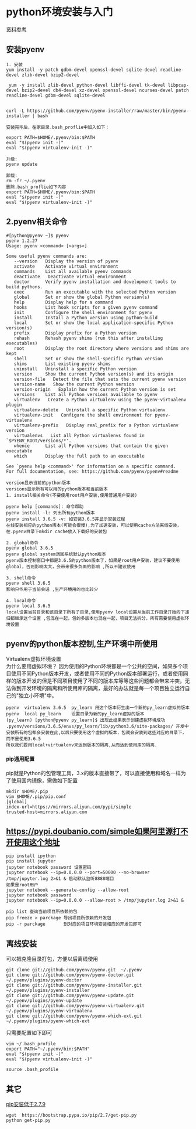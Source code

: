 # python环境安装与入门
[资料参考](https://github.com/pyenv/pyenv)  

## 安装pyenv
```
1. 安装
yum install -y patch gdbm-devel openssl-devel sqlite-devel readline-devel zlib-devel bzip2-devel

 yum -y install zlib-devel python-devel libffi-devel tk-devel libpcap-devel bzip2-devel db4-devel xz-devel openssl-devel ncurses-devel patch readline-devel gdbm-devel sqlite-devel


curl -L https://github.com/pyenv/pyenv-installer/raw/master/bin/pyenv-installer | bash
	
安装完毕后，在家目录.bash_proflie中加入如下：  

export PATH=$HOME/.pyenv/bin:$PATH
eval "$(pyenv init -)"
eval "$(pyenv virtualenv-init -)"

升级:
pyenv update

卸载:
rm -fr ~/.pyenv
删除.bash_proflie如下内容
export PATH=$HOME/.pyenv/bin:$PATH
eval "$(pyenv init -)"
eval "$(pyenv virtualenv-init -)"
```


## 2.pyenv相关命令
```
#[python@pyenv ~]$ pyenv
pyenv 1.2.27
Usage: pyenv <command> [<args>]

Some useful pyenv commands are:
   --version   Display the version of pyenv
   activate    Activate virtual environment
   commands    List all available pyenv commands
   deactivate   Deactivate virtual environment
   doctor      Verify pyenv installation and development tools to build pythons.
   exec        Run an executable with the selected Python version
   global      Set or show the global Python version(s)
   help        Display help for a command
   hooks       List hook scripts for a given pyenv command
   init        Configure the shell environment for pyenv
   install     Install a Python version using python-build
   local       Set or show the local application-specific Python version(s)
   prefix      Display prefix for a Python version
   rehash      Rehash pyenv shims (run this after installing executables)
   root        Display the root directory where versions and shims are kept
   shell       Set or show the shell-specific Python version
   shims       List existing pyenv shims
   uninstall   Uninstall a specific Python version
   version     Show the current Python version(s) and its origin
   version-file   Detect the file that sets the current pyenv version
   version-name   Show the current Python version
   version-origin   Explain how the current Python version is set
   versions    List all Python versions available to pyenv
   virtualenv   Create a Python virtualenv using the pyenv-virtualenv plugin
   virtualenv-delete   Uninstall a specific Python virtualenv
   virtualenv-init   Configure the shell environment for pyenv-virtualenv
   virtualenv-prefix   Display real_prefix for a Python virtualenv version
   virtualenvs   List all Python virtualenvs found in `$PYENV_ROOT/versions/*'.
   whence      List all Python versions that contain the given executable
   which       Display the full path to an executable

See `pyenv help <command>' for information on a specific command.
For full documentation, see: https://github.com/pyenv/pyenv#readme
   
version显示当前的python版本   
versions显示所有可以用的python版本和当前版本   
1. install相关命令(不要使用root用户安装,使用普通用户安装)

pyenv help [commands]: 命令帮助
pyenv install -l: 列出所有python版本
pyenv install 3.6.5 -v: 如安装3.6.5并显示安装过程
在线安装相应的python版本(可能会很慢),为了加速安装，可以使用cache方法离线安装，在.pyenv目录下mkdir cache放入下载好的安装包

2. global命令
pyenv global 3.6.5
pyenv global system调回系统默认python版本
pyenv版本控制窗口中都是3.6.5的python版本了，如果是root用户安装，建议不要使用global，否则影响太大，会带来很多负面的影响 ,所以不建议使用

3. shell命令
pyenv shell 3.6.5
影响只作用于当前会话 ,生产环境用的也比较少

4. local命令
pyenv local 3.6.5
local设置当前目录和该目录下所有子目录,使用pyenv local设置从当前工作目录开始向下递归都继承这个设置 ,包混在一起，包的多版本也混在一起，项目无法拆分，所有需要使用虚拟环境设置
```	

## pyenv的python版本控制,生产环境中所使用

Virtualenv虚拟环境设置  
为什么要用虚拟环境？
因为使用的Python环境都是一个公共的空间，如果多个项目使用不同Python版本开发，或者使用不同的Python版本部署运行，或者使用同样的版本开发的但是不同项目使用了不同的版本库等等这些问题都会带来冲突，无法做到开发环境的隔离和所使用库的隔离，最好的办法就是每一个项目独立运行自己的"独立小环境"中。
```
pyenv  virtualenv 3.6.5  py_learn 用这个版本衍生出一个新的py_learn虚拟的版本
pyenv  local py_learn	 设置目录为新的py_learn虚拟的版本
(py_learn) [python@pyenv py_learn]$ 出现此结果表示创建虚拟环境成功
.pyenv/versions/3.6.5/envs/py_learn/lib/python3.6/site-packages/ 开发中安装所有的包都会安装在此,以后只要使用这个虚拟的版本，包就会安装到这些对应的目录下，而不是使用3.6.5
所以我们要用local+virtualenv来达到版本的隔离,从而达到使用库的隔离.
```  

	
	

	
#### pip通用配置

pip就是Python的包管理工具，3.x的版本直接带了，可以直接使用和域名一样为了使用国内镜像，需做如下配置

	mkdir $HOME/.pip
	vim $HOME/.pip/pip.conf
	[global]
	index-url=https://mirrors.aliyun.com/pypi/simple   
	trusted-host=mirrors.aliyun.com
## https://pypi.doubanio.com/simple如果阿里源打不开使用这个地址
	pip install ipython 
	pip install jupyter 
	jupyter notebook password 设置密码
	jupyter notebook --ip=0.0.0.0 --port=50000 --no-browser /tmp/jupyter.log 2>&1 & 启动默认监听8888端口
	如果是root用户
	jupyter notebook --generate-config --allow-root
	jupyter notebook password 
	jupyter notebook --ip=0.0.0.0 --allow-root > /tmp/jupyter.log 2>&1 &
	
	pip list 查询当前项目所依赖的包
	pip freeze > parckage 导出项目所依赖的开发包
	pip -r parckage		  到对应的项目环境安装相应的开发包即可
	

## 离线安装

可以把克隆目录打包，方便以后离线使用   

	git clone git://github.com/pyenv/pyenv.git  ~/.pyenv
	git clone git://github.com/pyenv/pyenv-doctor.git   ~/.pyenv/plugins/pyenv-doctor
	git clone git://github.com/pyenv/pyenv-installer.git ~/.pyenv/plugins/pyenv-installer
	git clone git://github.com/pyenv/pyenv-update.git	~/.pyenv/plugins/pyenv-update
	git clone git://github.com/pyenv/pyenv-virtualenv.git	~/.pyenv/plugins/pyenv-virtualenv
	git clone git://github.com/pyenv/pyenv-which-ext.git	~/.pyenv/plugins/pyenv-which-ext
	
只需要配置如下即可   

	vim ~/.bash_profile
	export PATH="~/.pyenv/bin:$PATH"
	eval "$(pyenv init -)"
	eval "$(pyenv virtualenv-init -)"
	
	source .bash_profile
	
## 其它
[pip安装低于2.7.9](https://pypi.org/project/pip/)  

	wget  https://bootstrap.pypa.io/pip/2.7/get-pip.py
	python get-pip.py
	
